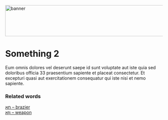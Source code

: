 <img src="../../images/banner.png" alt="banner" width="800" height="100">

# **Something 2**

Eum omnis dolores vel deserunt saepe id sunt voluptate aut iste quia sed doloribus officia 33 praesentium sapiente et placeat consectetur. Et excepturi quasi aut exercitationem consequatur qui iste nisi et nemo sapiente. 

### Related words
[חַא – brazier](../words/brazier.md)<br>[ןֵזָא – weapon](../words/weapon.md)<br>